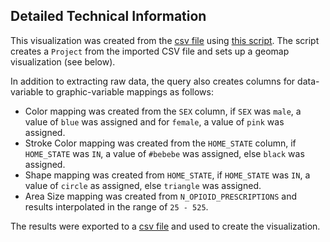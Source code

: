 ## Detailed Technical Information

This visualization was created from the [csv file](assets/generated/vis-geomap-opioid-deaths.csv) using <a href="https://github.com/cns-iu/a2agc-dataset/tree/main/data-processor/src/create-vis-geomap-opioid-deaths-project.ts" target="_blank">this script</a>. The script creates a `Project` from the imported CSV file and sets up a geomap visualization (see below).

In addition to extracting raw data, the query also creates columns for data-variable to graphic-variable mappings as follows:

* Color mapping was created from the `SEX` column, if `SEX` was `male`, a value of `blue` was assigned and for `female`, a value of `pink` was assigned.
* Stroke Color mapping was created from the `HOME_STATE` column, if `HOME_STATE` was `IN`, a value of `#bebebe` was assigned, else `black` was assigned.
* Shape mapping was created from `HOME_STATE`, if `HOME_STATE` was `IN`, a value of `circle` as assigned, else `triangle` was assigned.
* Area Size mapping was created from `N_OPIOID_PRESCRIPTIONS` and results interpolated in the range of `25 - 525`.

The results were exported to a [csv file](assets/generated/vis-geomap-opioid-deaths.csv) and used to create the visualization.
